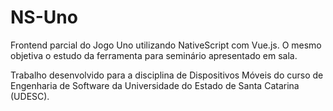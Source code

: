 # NS-Uno
Frontend parcial do Jogo Uno utilizando NativeScript com Vue.js.
O mesmo objetiva o estudo da ferramenta para seminário apresentado em sala.

Trabalho desenvolvido para a disciplina de Dispositivos Móveis do curso de Engenharia de Software da Universidade do Estado de Santa Catarina (UDESC).
